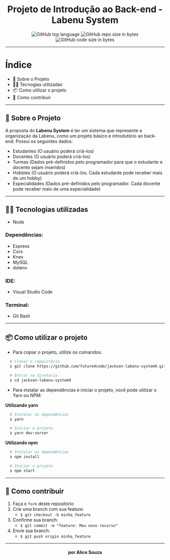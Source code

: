 <h1 align="center">
  Projeto de Introdução ao Back-end - Labenu System  
</h1>

<p align="center">
  <img alt="GitHub top language" src="https://img.shields.io/github/languages/top/future4code/jackson-labenu-system9?logo=typescript">

  <img alt="GitHub repo size in bytes" src="https://img.shields.io/github/repo-size/future4code/jackson-labenu-system9?color=pink">

  <img alt="GitHub code size in bytes" src="https://img.shields.io/github/last-commit/future4code/jackson-labenu-system9">
</p>

---

# Índice

- 🚀️ Sobre o Projeto
- 👨‍💻️ Tecnogias utilizadas
- 📦️ Como utilizar o projeto
- 🤔️ Como contribuir

---

## 🚀️ Sobre o Projeto

A proposta do **Labenu System** é ter um sistema que represente a organização da Labenu, como um projeto básico e introdutório ao back-end.
Possui os seguintes dados:
- Estudantes (O usuário poderá criá-los)
- Docentes (O usuário poderá criá-los)
- Turmas (Dados pré-definidos pelo programador para que o estudante e docente sejam inseridos)
- Hobbies (O usuário poderá criá-los. Cada estudante pode receber mais de um hobby)
- Especialidades (Dados pré-definidos pelo programador. Cada docente pode receber mais de uma especialidade)

---

## 👨‍💻️ Tecnologias utilizadas

- Node

### Dependências:

- Express
- Cors
- Knex
- MySQL
- dotenv

### IDE:

- Visual Studio Code

### Terminal:

- Git Bash

---

## 📦️ Como utilizar o projeto

- Para copiar o projeto, utilize os comandos:

```bash
  # Clonar o repositório
  ❯ git clone https://github.com/future4code/jackson-labenu-system9.git

  # Entrar no diretório
  ❯ cd jackson-labenu-system9
```

- Para instalar as dependências e iniciar o projeto, você pode utilizar o Yarn ou NPM:

**Utilizando yarn**

```bash
  # Instalar as dependências
  ❯ yarn

  # Iniciar o projeto
  ❯ yarn dev:server
```

**Utilizando npm**

```bash
  # Instalar as dependências
  ❯ npm install

  # Iniciar o projeto
  ❯ npm start
```

---

## 🤔️ Como contribuir

1. Faça o `fork` deste repositório
2. Crie uma branch com sua feature:
   - `$ git checkout -b minha_feature`
3. Confirme sua branch:
   - `$ git commit -m "feature: Meu novo recurso"`
4. Envie sua branch:
   - `$ git push origin minha_feature`

---

<h4 align="center">
  por Alice Souza
</h4>
